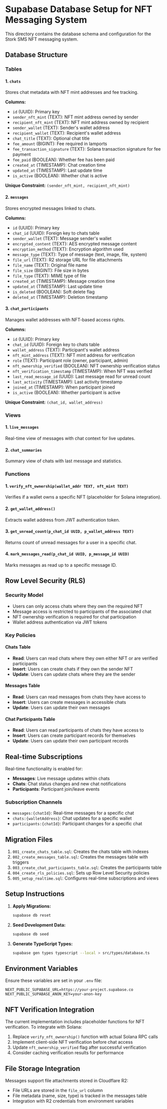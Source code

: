 # Supabase Database Setup for NFT Messaging System

This directory contains the database schema and configuration for the Stork SMS NFT messaging system.

## Database Structure

### Tables

#### 1. `chats`
Stores chat metadata with NFT mint addresses and fee tracking.

**Columns:**
- `id` (UUID): Primary key
- `sender_nft_mint` (TEXT): NFT mint address owned by sender
- `recipient_nft_mint` (TEXT): NFT mint address owned by recipient  
- `sender_wallet` (TEXT): Sender's wallet address
- `recipient_wallet` (TEXT): Recipient's wallet address
- `chat_title` (TEXT): Optional chat title
- `fee_amount` (BIGINT): Fee required in lamports
- `fee_transaction_signature` (TEXT): Solana transaction signature for fee payment
- `fee_paid` (BOOLEAN): Whether fee has been paid
- `created_at` (TIMESTAMP): Chat creation time
- `updated_at` (TIMESTAMP): Last update time
- `is_active` (BOOLEAN): Whether chat is active

**Unique Constraint:** `(sender_nft_mint, recipient_nft_mint)`

#### 2. `messages`
Stores encrypted messages linked to chats.

**Columns:**
- `id` (UUID): Primary key
- `chat_id` (UUID): Foreign key to chats table
- `sender_wallet` (TEXT): Message sender's wallet
- `encrypted_content` (TEXT): AES encrypted message content
- `encryption_method` (TEXT): Encryption algorithm used
- `message_type` (TEXT): Type of message (text, image, file, system)
- `file_url` (TEXT): R2 storage URL for file attachments
- `file_name` (TEXT): Original file name
- `file_size` (BIGINT): File size in bytes
- `file_type` (TEXT): MIME type of file
- `created_at` (TIMESTAMP): Message creation time
- `updated_at` (TIMESTAMP): Last update time
- `is_deleted` (BOOLEAN): Soft delete flag
- `deleted_at` (TIMESTAMP): Deletion timestamp

#### 3. `chat_participants`
Manages wallet addresses with NFT-based access rights.

**Columns:**
- `id` (UUID): Primary key
- `chat_id` (UUID): Foreign key to chats table
- `wallet_address` (TEXT): Participant's wallet address
- `nft_mint_address` (TEXT): NFT mint address for verification
- `role` (TEXT): Participant role (owner, participant, admin)
- `nft_ownership_verified` (BOOLEAN): NFT ownership verification status
- `nft_verification_timestamp` (TIMESTAMP): When NFT was verified
- `last_read_message_id` (UUID): Last message read for unread count
- `last_activity` (TIMESTAMP): Last activity timestamp
- `joined_at` (TIMESTAMP): When participant joined
- `is_active` (BOOLEAN): Whether participant is active

**Unique Constraint:** `(chat_id, wallet_address)`

### Views

#### 1. `live_messages`
Real-time view of messages with chat context for live updates.

#### 2. `chat_summaries`
Summary view of chats with last message and statistics.

### Functions

#### 1. `verify_nft_ownership(wallet_addr TEXT, nft_mint TEXT)`
Verifies if a wallet owns a specific NFT (placeholder for Solana integration).

#### 2. `get_wallet_address()`
Extracts wallet address from JWT authentication token.

#### 3. `get_unread_count(p_chat_id UUID, p_wallet_address TEXT)`
Returns count of unread messages for a user in a specific chat.

#### 4. `mark_messages_read(p_chat_id UUID, p_message_id UUID)`
Marks messages as read up to a specific message ID.

## Row Level Security (RLS)

### Security Model
- Users can only access chats where they own the required NFT
- Message access is restricted to participants of the associated chat
- NFT ownership verification is required for chat participation
- Wallet address authentication via JWT tokens

### Key Policies

#### Chats Table
- **Read**: Users can read chats where they own either NFT or are verified participants
- **Insert**: Users can create chats if they own the sender NFT
- **Update**: Users can update chats where they are the sender

#### Messages Table
- **Read**: Users can read messages from chats they have access to
- **Insert**: Users can create messages in accessible chats
- **Update**: Users can update their own messages

#### Chat Participants Table
- **Read**: Users can read participants of chats they have access to
- **Insert**: Users can create participant records for themselves
- **Update**: Users can update their own participant records

## Real-time Subscriptions

Real-time functionality is enabled for:
- **Messages**: Live message updates within chats
- **Chats**: Chat status changes and new chat notifications
- **Participants**: Participant join/leave events

### Subscription Channels
- `messages:{chatId}`: Real-time messages for a specific chat
- `chats:{walletAddress}`: Chat updates for a specific wallet
- `participants:{chatId}`: Participant changes for a specific chat

## Migration Files

1. `001_create_chats_table.sql`: Creates the chats table with indexes
2. `002_create_messages_table.sql`: Creates the messages table with triggers
3. `003_create_chat_participants_table.sql`: Creates the participants table
4. `004_create_rls_policies.sql`: Sets up Row Level Security policies
5. `005_setup_realtime.sql`: Configures real-time subscriptions and views

## Setup Instructions

1. **Apply Migrations:**
   ```bash
   supabase db reset
   ```

2. **Seed Development Data:**
   ```bash
   supabase db seed
   ```

3. **Generate TypeScript Types:**
   ```bash
   supabase gen types typescript --local > src/types/database.ts
   ```

## Environment Variables

Ensure these variables are set in your `.env` file:
```
NEXT_PUBLIC_SUPABASE_URL=https://your-project.supabase.co
NEXT_PUBLIC_SUPABASE_ANON_KEY=your-anon-key
```

## NFT Verification Integration

The current implementation includes placeholder functions for NFT verification. To integrate with Solana:

1. Replace `verify_nft_ownership()` function with actual Solana RPC calls
2. Implement client-side NFT verification before chat access
3. Update `nft_ownership_verified` flag after successful verification
4. Consider caching verification results for performance

## File Storage Integration

Messages support file attachments stored in Cloudflare R2:
- File URLs are stored in the `file_url` column
- File metadata (name, size, type) is tracked in the messages table
- Integration with R2 credentials from environment variables